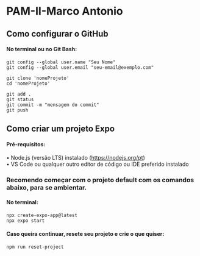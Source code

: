 # PAM-II-Marco Antonio

##  Como configurar o GitHub 

#### No terminal ou no Git Bash:

    git config --global user.name "Seu Nome"  
    git config --global user.email "seu-email@exemplo.com"  

    git clone 'nomeProjeto'
    cd 'nomeProjeto'

    git add .  
    git status  
    git commit -m "mensagem do commit"  
    git push

##  Como criar um projeto Expo

#### Pré-requisitos:  
• Node.js (versão LTS) instalado (https://nodejs.org/pt)  
• VS Code ou qualquer outro editor de código ou IDE preferido instalado

### Recomendo começar com o projeto default com os comandos abaixo, para se ambientar. 

#### No terminal:  

    npx create-expo-app@latest  
    npx expo start

#### Caso queira continuar, resete seu projeto e crie o que quiser:   
    npm run reset-project

